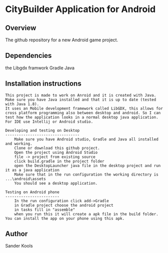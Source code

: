 CityBuilder Application for Android
=====================================

Overview
--------
The github repository for a new Android game project.

Dependencies
--------
the Libgdx framwork
Gradle
Java

Installation instructions
--------------------------
	This project is made to work on Anroid and it is created with Java. Make sure you have Java installed and that it is up to date (tested with Java 1.8).
	It uses an Mobile development framework called LibGDX, this allows for cross platform programming also between desktop and android. So I can test how the application looks in a normal desktop java application.
	For IDE use Intellij or Android studio.

	Developing and testing on Desktop
	---------------------------------
		Make sure you have Android studio, Gradle and Java all installed and working.
		Clone or download this github project.
		Open the project using Android Studio
		file -> project from existing source
		click build.gradle in the project folder
		open the DesktopLauncher java file in the desktop project and run it as a java application
		Make sure that in the run configuration the working directory is ...\android\assets
		You should see a desktop application. 

	Testing on Android phone
	------------------------
		In the run configuration click add->Gradle
		in Gradle project choose the android project
		in tasks fill in "assemble"
		when you run this it will create a apk file in the build folder. You can install the app on your phone using this apk.

Author
------
Sander Kools


